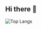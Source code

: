 ## Hi there 👋

![Top Langs](https://github-readme-stats.vercel.app/api/top-langs/?username=SheiiZu&hide=javascript,css,scss,html&theme=tokyonight)

<!--
**SheiiZu/SheiiZu** is a ✨ _special_ ✨ repository because its `README.md` (this file) appears on your GitHub profile.

Here are some ideas to get you started:

- 🔭 I’m currently working on ...
- 🌱 I’m currently learning ...
- 👯 I’m looking to collaborate on ...
- 🤔 I’m looking for help with ...
- 💬 Ask me about ...
- 📫 How to reach me: ...
- 😄 Pronouns: ...
- ⚡ Fun fact: ...
-->
